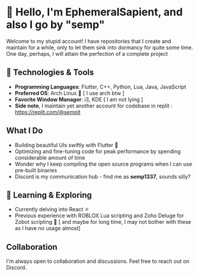 # 👋 Hello, I'm EphemeralSapient, and also I go by "semp" 

Welcome to my stupid account! I have repositories that I create and maintain for a while, only to let them sink into dormancy for quite some time. One day, perhaps, I will attain the perfection of a complete project

## 🔧 Technologies & Tools

- **Programming Languages**: Flutter, C++, Python, Lua, Java, JavaScript
- **Preferred OS**: Arch Linux 🐧 [ I use arch btw ]
- **Favorite Window Manager**: i3, KDE [ I am not lying ] 
- **Side note**, I maintain yet another account for codebase in replit : https://replit.com/@sempit
  
## What I Do

- Building beautiful UIs swiftly with Flutter 🎨
- Optimizing and fine-tuning code for peak performance by spending considerable amount of time
- Wonder why I keep compiling the open source programs when I can use pre-built binaries
- Discord is my communication hub - find me as **semp1337**, sounds silly?

## 🌱 Learning & Exploring

- Currently delving into React ⚛️ 
- Previous experience with ROBLOX Lua scripting and Zoho Deluge for Zobot scripting 🤖 [ and maybe for long time, I may not bother with these as I have no usage almost]

## Collaboration
I'm always open to collaboration and discussions. Feel free to reach out on Discord.
